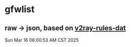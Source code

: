 # gfwlist
## raw -> json, based on [v2ray-rules-dat](https://github.com/Loyalsoldier/v2ray-rules-dat)
Sun Mar 16 06:00:53 AM CST 2025

